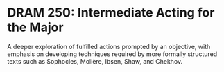 # DRAM 250: Intermediate Acting for the Major

A deeper exploration of fulfilled actions prompted by an objective, with emphasis on developing techniques required by more formally structured texts such as Sophocles, Molière, Ibsen, Shaw, and Chekhov.